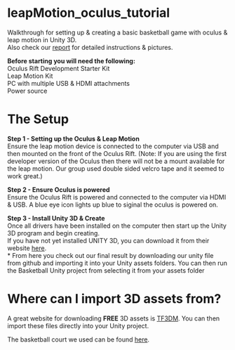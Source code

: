 # leapMotion_oculus_tutorial
Walkthrough for setting up &amp; creating a basic basketball game with oculus &amp; leap motion in Unity 3D. <br>Also check our <a href="https://github.com/mitchpatterson/leapMotion_oculus_tutorial/edit/master/TechStudioFinalWriteUp.pdf">report</a> for detailed instructions & pictures. 

<b>Before starting you will need the following:</b>
<br>Oculus Rift Development Starter Kit
<br>Leap Motion Kit
<br>PC with multiple USB & HDMI attachments
<br>Power source<br>

# The Setup
<b>Step 1 - Setting up the Oculus & Leap Motion</b>
<br>Ensure the leap motion device is connected to the computer via USB and then mounted on the front of the Oculus Rift. (Note: If you are using the first developer version of the Oculus then there will not be a mount available for the leap motion. Our group used double sided velcro tape and it seemed to work great.)<br>

<b>Step 2 - Ensure Oculus is powered</b>
<br>Ensure the Oculus Rift is powered and connected to the computer via HDMI & USB. A blue eye icon lights up blue to siginal the oculus is powered on.<br>

<b>Step 3 - Install Unity 3D & Create</b>
<br>Once all drivers have been installed on the computer then start up the Unity 3D program and begin creating. <br>If you have not yet installed UNITY 3D, you can download it from their website <a href="https://unity3d.com/get-unity/download" target="_blank">here</a>. <br>* From here you check out our final result by downloading our unity file from github and importing it into your Unity assets folders. You can then run the Basketball Unity project from selecting it from your assets folder<br>

# Where can I import 3D assets from?
A great website for downloading <b>FREE</b> 3D assets is <a href="http://tf3dm.com/" target="_blank">TF3DM</a>. You can then import these files directly into your Unity project.

The basketball court we used can be found <a href="http://tf3dm.com/3d-model/basketball-court-62402.html" target="_blank">here</a>.


